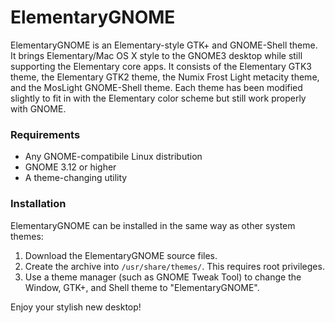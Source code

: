 ElementaryGNOME
===============

ElementaryGNOME is an Elementary-style GTK+ and GNOME-Shell theme. It brings Elementary/Mac OS X style to the GNOME3 desktop while still supporting the Elementary core apps. It consists of the Elementary GTK3 theme, the Elementary GTK2 theme, the Numix Frost Light metacity theme, and the MosLight GNOME-Shell theme. Each theme has been modified slightly to fit in with the Elementary color scheme but still work properly with GNOME.

### Requirements

* Any GNOME-compatibile Linux distribution
* GNOME 3.12 or higher
* A theme-changing utility

### Installation

ElementaryGNOME can be installed in the same way as other system themes:

1. Download the ElementaryGNOME source files.
2. Create the archive into `/usr/share/themes/`. This requires root privileges.
3. Use a theme manager (such as GNOME Tweak Tool) to change the Window, GTK+, and Shell theme to "ElementaryGNOME".

Enjoy your stylish new desktop!
